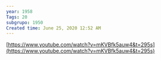```yaml
---
year: 1958
Tags: 20
subgrupo: 1950
Created time: June 25, 2020 12:52 AM
---
```

[https://www.youtube.com/watch?v=mKVBfk5auw4&t=295s](https://www.youtube.com/watch?v=mKVBfk5auw4&t=295s)
